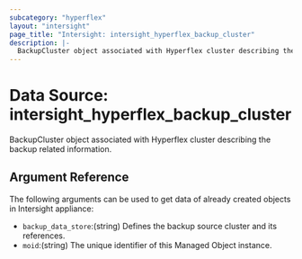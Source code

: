 ```yaml
---
subcategory: "hyperflex"
layout: "intersight"
page_title: "Intersight: intersight_hyperflex_backup_cluster"
description: |-
  BackupCluster object associated with Hyperflex cluster describing the backup related information.
---
```


# Data Source: intersight_hyperflex_backup_cluster
BackupCluster object associated with Hyperflex cluster describing the backup related information.
## Argument Reference
The following arguments can be used to get data of already created objects in Intersight appliance:
* `backup_data_store`:(string) Defines the backup source cluster and its references. 
* `moid`:(string) The unique identifier of this Managed Object instance. 
